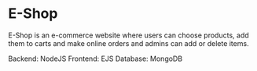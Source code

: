 # E-Shop
E-Shop is an e-commerce website where users can choose products, add them to carts and make online orders and admins can add or delete items.

Backend: NodeJS
Frontend: EJS
Database: MongoDB

